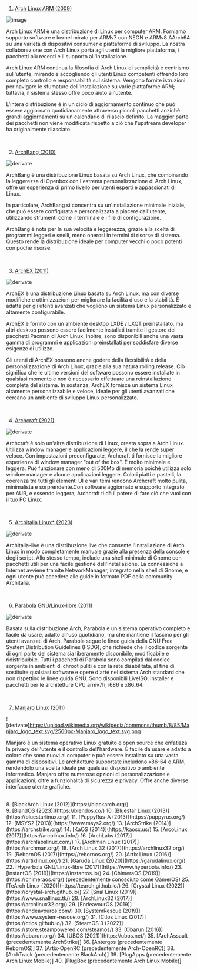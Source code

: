 1.  [Arch Linux ARM (2009)](https://archlinuxarm.org/)

![image](https://archlinuxarm.org/forum/styles/simplecorp/imageset/ALARM-2.png)

Arch Linux ARM è una distribuzione di Linux per computer ARM. Forniamo supporto software e kernel mirato per ARMv7 con NEON e ARMv8 AArch64 su una varietà di dispositivi consumer e piattaforme di sviluppo. La nostra collaborazione con Arch Linux porta agli utenti la migliore piattaforma, i pacchetti più recenti e il supporto all'installazione.

Arch Linux ARM continua la filosofia di Arch Linux di semplicità e centrismo sull'utente, mirando e accogliendo gli utenti Linux competenti offrendo loro completo controllo e responsabilità sul sistema. Vengono fornite istruzioni per navigare le sfumature dell'installazione su varie piattaforme ARM; tuttavia, il sistema stesso offre poco aiuto all'utente.

L'intera distribuzione è in un ciclo di aggiornamento continuo che può essere aggiornato quotidianamente attraverso piccoli pacchetti anziché grandi aggiornamenti su un calendario di rilascio definito. La maggior parte dei pacchetti non viene modificata rispetto a ciò che l'upstream developer ha originalmente rilasciato.

<br>

2.  [ArchBang (2010)](https://sourceforge.net/projects/archbang/)

![derivate](https://github.com/ArchItalia/site/assets/117321045/36f9d8c7-caa5-4ca0-9d8f-3648022741f2)

ArchBang è una distribuzione Linux basata su Arch Linux, che combinando la leggerezza di Openbox con l'estrema personalizzazione di Arch Linux, offre un'esperienza di primo livello per utenti esperti e appassionati di Linux.

In particolare, ArchBang si concentra su un'installazione minimale iniziale, che può essere configurata e personalizzata a piacere dall'utente, utilizzando strumenti come il terminale e i file di configurazione.

ArchBang è nota per la sua velocità e leggerezza, grazie alla scelta di programmi leggeri e snelli, meno onerosi in termini di risorse di sistema. Questo rende la distribuzione ideale per computer vecchi o poco potenti con poche risorse.

<br>

3.  [ArchEX (2011)](https://archex.exton.net/)

![derivate](https://github.com/ArchItalia/site/assets/117321045/6e06fdd7-3b6b-48b9-9c8e-0fb393fb7ee7)


ArchEX è una distribuzione Linux basata su Arch Linux, ma con diverse modifiche e ottimizzazioni per migliorare la facilità d'uso e la stabilità. È adatta per gli utenti avanzati che vogliono un sistema Linux personalizzato e altamente configurabile.

ArchEX è fornito con un ambiente desktop LXDE / LXQT preinstallato, ma altri desktop possono essere facilmente installati tramite il gestore dei pacchetti Pacman di Arch Linux. Inoltre, sono disponibili anche una vasta gamma di programmi e applicazioni preinstallati per soddisfare diverse esigenze di utilizzo.

Gli utenti di ArchEX possono anche godere della flessibilità e della personalizzazione di Arch Linux, grazie alla sua natura rolling release. Ciò significa che le ultime versioni del software possono essere installate in qualsiasi momento e non è necessario effettuare una reinstallazione completa del sistema. In sostanza, ArchEX fornisce un sistema Linux altamente personalizzabile e veloce, ideale per gli utenti avanzati che cercano un ambiente di sviluppo Linux personalizzato.

<br>

4.  [Archcraft (2021)](https://archcraft.io/)

![derivate](https://seeklogo.com/images/A/archcraft-logo-7C0C9A2F58-seeklogo.com.png)

Archcraft è solo un'altra distribuzione di Linux, creata sopra a Arch Linux. Utilizza window manager e applicazioni leggere, il che la rende super veloce. Con impostazioni preconfigurate, Archcraft ti fornisce la migliore esperienza di window manager "out of the box". È molto minimale e leggera. Può funzionare con meno di 500Mb di memoria poiché utilizza solo window manager e alcune applicazioni leggere. Colori piatti e pastelli, la coerenza tra tutti gli elementi UI e vari temi rendono Archcraft molto pulita, minimalista e sorprendente.Con software aggiornato e supporto integrato per AUR, e essendo leggera, Archcraft ti dà il potere di fare ciò che vuoi con il tuo PC Linux.

<br>

5.  [Architalia Linux* (2023)](https://architalia.github.io/site/)

![derivate](https://github.com/ArchItalia/site/assets/117321045/59a2d606-15e8-4082-962a-414845e07301)

Architalia-live è una distribuzione live che consente l'installazione di Arch Linux in modo completamente manuale grazie alla presenza della console e degli script. Allo stesso tempo, include una shell minimale di Gnome con pacchetti utili per una facile gestione dell'installazione. La connessione a Internet avviene tramite NetworkManager, integrato nella shell di Gnome, e ogni utente può accedere alle guide in formato PDF della community Architalia.

<br>

6.  [Parabola GNU/Linux-libre (2011)](https://www.parabola.nu/)

![derivate](https://github.com/ArchItalia/site/assets/117321045/ffa0d997-ebe4-49bd-99b7-9ca1af8d1c77)

Basata sulla distribuzione Arch, Parabola è un sistema operativo completo e facile da usare, adatto all'uso quotidiano, ma che mantiene il fascino per gli utenti avanzati di Arch. Parabola segue le linee guida della GNU Free System Distribution Guidelines (FSDG), che richiede che il codice sorgente di ogni parte del sistema sia liberamente disponibile, modificabile e ridistribuibile. Tutti i pacchetti di Parabola sono compilati dal codice sorgente in ambienti di chroot puliti e con la rete disabilitata, al fine di sostituire qualsiasi software e opere d'arte nel sistema Arch standard che non rispettino le linee guida GNU. Sono disponibili LiveISO, installer e pacchetti per le architetture CPU armv7h, i686 e x86_64.

<br>

7.  [Manjaro Linux (2011)](https://manjaro.org/)

![derivate]https://upload.wikimedia.org/wikipedia/commons/thumb/8/85/Manjaro_logo_text.svg/2560px-Manjaro_logo_text.svg.png

Manjaro è un sistema operativo Linux gratuito e open source che enfatizza la privacy dell'utente e il controllo dell'hardware. È facile da usare e adatto a coloro che sono nuovi ai computer e può essere installato su una vasta gamma di dispositivi. Le architetture supportate includono x86-64 e ARM, rendendolo una scelta ideale per qualsiasi dispositivo o ambiente informatico. Manjaro offre numerose opzioni di personalizzazione e applicazioni, oltre a funzionalità di sicurezza e privacy. Offre anche diverse interfacce utente grafiche.

<br>
8.  [BlackArch Linux (2012)](https://blackarch.org/)

<br>
9.  [BlandOS (2023)](https://blendos.co/)
10.  [Bluestar Linux (2013)](https://bluestarlinux.org/)
11.  [PuppyRus-A (2013)](https://puppyrus.org/)
12.  [MSYS2 (2013)](https://www.msys2.org/)
13. [ArchStrike (2014)](https://archstrike.org/)
14. [KaOS (2014)](https://kaosx.us/)
15. [ArcoLinux (2017)](https://arcolinux.info/)
16. [ArchLabs (2017)](https://archlabslinux.com/)
17. [Archman Linux (2017)](https://archman.org/)
18. [Arch Linux 32 (2017)](https://archlinux32.org/)
19. [RebornOS (2017)](https://rebornos.org/)
20. [Artix Linux (2016)](https://artixlinux.org/)
21. [Garuda Linux (2020)](https://garudalinux.org/)
22. [Hyperbola GNU/Linux-libre (2017)](https://www.hyperbola.info/)
23. [instantOS (2019)](https://instantos.io/)
24. [ChimeraOS (2019)](https://chimeraos.org/) (precedentemente conosciuto come GamerOS)
25. [TeArch Linux (2020)](https://tearch.github.io/)
26. [Crystal Linux (2022)](https://crystal-arch.github.io/)
27. [Snal Linux (2019)](https://www.snallinux.tk/)
28. [ArchLinux32 (2017)](https://archlinux32.org/)
29. [EndeavourOS (2019)](https://endeavouros.com/)
30. [SystemRescue (2019)](https://www.system-rescue.org/)
31. [Ctlos Linux (2017)](https://ctlos.github.io/)
32. [SteamOS 3 (2022)](https://store.steampowered.com/steamos/)
33. [Obarun (2016)](https://obarun.org/)
34. [UBOS (2021)](https://ubos.net/)
35. [ArchAssault (precedentemente ArchStrike)]
36. [Antergos (precedentemente RebornOS)]
37. [Artix-OpenRC (precedentemente Arch-OpenRC)]
38. [ArchTrack (precedentemente BlackArch)]
39. [PlugApps (precedentemente Arch Linux Mobile)]
40. [PlugBox (precedentemente Arch Linux Mobile)]
